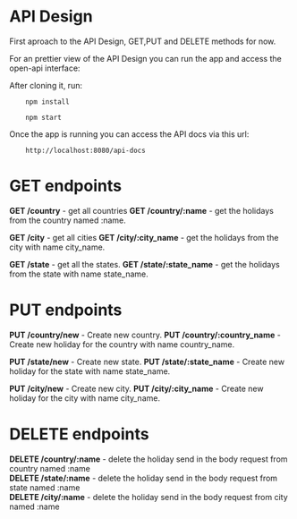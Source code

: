 # API Design

First aproach to the API Design, GET,PUT and DELETE methods for now.

For an prettier view of the API Design you can run the app and access the open-api interface:

After cloning it, run:
```
    npm install
```

```
    npm start
```

Once the app is running you can access the API docs via this url:
```
    http://localhost:8080/api-docs
```

# GET endpoints

**GET /country** - get all countries 
**GET /country/:name** - get the holidays from the country named :name. 

**GET /city** - get all cities 
**GET /city/:city_name** - get the holidays from the city with name city\_name. 

**GET /state** - get all the states. 
**GET /state/:state_name** - get the holidays from the state with name state\_name. 

# PUT endpoints

**PUT /country/new** - Create new country. 
**PUT /country/:country_name** - Create new holiday for the country with name country\_name.

**PUT /state/new** - Create new state. 
**PUT /state/:state_name** - Create new holiday for the state with name state\_name. 

**PUT /city/new** - Create new city. 
**PUT /city/:city_name** - Create new holiday for the city with name city\_name. 

# DELETE endpoints
**DELETE /country/:name** - delete the holiday send in the body request from country named :name  
**DELETE /state/:name** - delete the holiday send in the body request from state named :name  
**DELETE /city/:name** - delete the holiday send in the body request from city named :name  